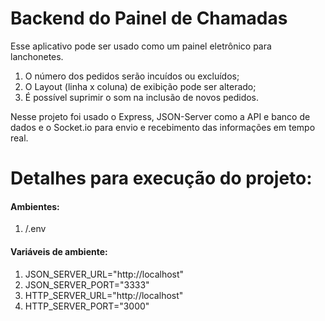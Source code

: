 #  Backend do Painel de Chamadas

Esse aplicativo pode ser usado como um painel eletrônico para lanchonetes.

1. O número dos pedidos serão incuídos ou excluídos;
2. O Layout (linha x coluna) de exibição pode ser alterado;
3. É possível suprimir o som na inclusão de novos pedidos.

Nesse projeto foi usado o Express, JSON-Server como a API e banco de dados e o Socket.io para envio e recebimento das informações em tempo real.

# Detalhes para execução do projeto:

#### Ambientes:

1. /.env

#### Variáveis de ambiente:

1. JSON_SERVER_URL="http://localhost"
2. JSON_SERVER_PORT="3333"
3. HTTP_SERVER_URL="http://localhost"
4. HTTP_SERVER_PORT="3000"